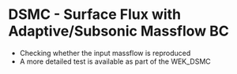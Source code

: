 # DSMC - Surface Flux with Adaptive/Subsonic Massflow BC
* Checking whether the input massflow is reproduced
* A more detailed test is available as part of the WEK_DSMC